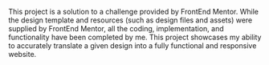 This project is a solution to a challenge provided by FrontEnd Mentor. While the design template and resources (such as design files and assets) were supplied by FrontEnd Mentor, all the coding, implementation, and functionality have been completed by me. This project showcases my ability to accurately translate a given design into a fully functional and responsive website.
